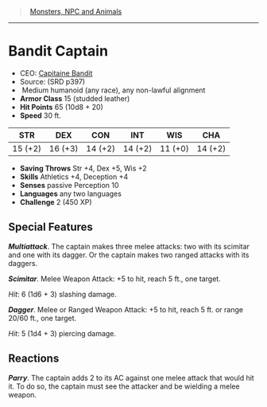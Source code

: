 ﻿---
!Monster
Family: MonsterVO
Type: humanoid (any race)
Size: Medium
Alignment: any non-lawful alignment
ArmorClass: 15 (studded leather)
HitPoints: 65 (10d8 + 20)
Speed: 30 ft.
Strength: 15 (+2)
Dexterity: 16 (+3)
Constitution: 14 (+2)
Intelligence: 14 (+2)
Wisdom: 11 (+0)
Charisma: 14 (+2)
SavingThrows: Str +4, Dex +5, Wis +2
Skills: Athletics +4, Deception +4
Senses: passive Perception 10
Languages: any two languages
Challenge: 2 (450 XP)
Id: monsters_vo.md#bandit-captain
ParentLink: monsters_vo.md#monsters-npc-and-animals
Name: Bandit Captain
ParentName: Monsters, NPC and Animals
NameLevel: 1
AltName: '[Capitaine Bandit](hd_monsters_capitaine_bandit.md)'
Source: (SRD p397)
Attributes: {}
---
> [Monsters, NPC and Animals](srd_monsters.md)

---

# Bandit Captain

- CEO: [Capitaine Bandit](hd_monsters_capitaine_bandit.md)
- Source: (SRD p397)
-  Medium humanoid (any race), any non-lawful alignment
- **Armor Class** 15 (studded leather)
- **Hit Points** 65 (10d8 + 20)
- **Speed** 30 ft.

|STR|DEX|CON|INT|WIS|CHA|
|---|---|---|---|---|---|
|15 (+2)|16 (+3)|14 (+2)|14 (+2)|11 (+0)|14 (+2)|

- **Saving Throws** Str +4, Dex +5, Wis +2
- **Skills** Athletics +4, Deception +4
- **Senses** passive Perception 10
- **Languages** any two languages
- **Challenge** 2 (450 XP)

## Special Features

**_Multiattack_**. The captain makes three melee attacks: two with its scimitar and one with its dagger. Or the captain makes two ranged attacks with its daggers.

**_Scimitar_**. Melee Weapon Attack: +5 to hit, reach 5 ft., one target.

_Hit_: 6 (1d6 + 3) slashing damage.

**_Dagger_**. Melee or Ranged Weapon Attack: +5 to hit, reach 5 ft. or range 20/60 ft., one target.

_Hit_: 5 (1d4 + 3) piercing damage.

## Reactions

**_Parry_**. The captain adds 2 to its AC against one melee attack that would hit it. To do so, the captain must see the attacker and be wielding a melee weapon.


